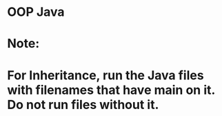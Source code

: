 # OOP Java
 
# Note:
# For Inheritance, run the Java files with filenames that have main on it. Do not run files without it.
